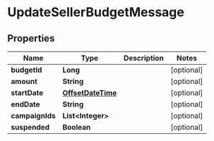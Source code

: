 
# UpdateSellerBudgetMessage

## Properties
Name | Type | Description | Notes
------------ | ------------- | ------------- | -------------
**budgetId** | **Long** |  |  [optional]
**amount** | **String** |  |  [optional]
**startDate** | [**OffsetDateTime**](OffsetDateTime.md) |  |  [optional]
**endDate** | **String** |  |  [optional]
**campaignIds** | **List&lt;Integer&gt;** |  |  [optional]
**suspended** | **Boolean** |  |  [optional]



